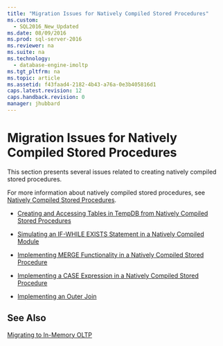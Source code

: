 ```yaml
---
title: "Migration Issues for Natively Compiled Stored Procedures"
ms.custom: 
  - SQL2016_New_Updated
ms.date: 08/09/2016
ms.prod: sql-server-2016
ms.reviewer: na
ms.suite: na
ms.technology: 
  - database-engine-imoltp
ms.tgt_pltfrm: na
ms.topic: article
ms.assetid: f43faad4-2182-4b43-a76a-0e3b405816d1
caps.latest.revision: 12
caps.handback.revision: 0
manager: jhubbard
---
```

# Migration Issues for Natively Compiled Stored Procedures
This section presents several issues related to creating natively compiled stored procedures.  
  
 For more information about natively compiled stored procedures, see [Natively Compiled Stored Procedures](../../Topics/TopicNameNotContainA/Natively-Compiled-Stored-Procedures.md).  
  
-   [Creating and Accessing Tables in TempDB from Natively Compiled Stored Procedures](../../Topics/TopicNameNotContainA/Creating-and-Accessing-Tables-in-TempDB-from-Natively-Compiled-Stored-Procedures.md)  
  
-   [Simulating an IF-WHILE EXISTS Statement in a Natively Compiled Module](../../Topics/TopicNameContainA/Simulating-an-IF-WHILE-EXISTS-Statement-in-a-Natively-Compiled-Module.md)  
  
-   [Implementing MERGE Functionality in a Natively Compiled Stored Procedure](../../Topics/TopicNameContainA/Implementing-MERGE-Functionality-in-a-Natively-Compiled-Stored-Procedure.md)  
  
-   [Implementing a CASE Expression in a Natively Compiled Stored Procedure](../../Topics/TopicNameContainA/Implementing-a-CASE-Expression-in-a-Natively-Compiled-Stored-Procedure.md)  
  
-   [Implementing an Outer Join](../../Topics/TopicNameNotContainA/Implementing-an-Outer-Join.md)  
  
## See Also  
 [Migrating to In-Memory OLTP](../../Topics/TopicNameNotContainA/Migrating-to-In-Memory-OLTP.md)